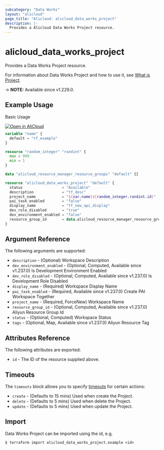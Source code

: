 ```yaml
---
subcategory: "Data Works"
layout: "alicloud"
page_title: "Alicloud: alicloud_data_works_project"
description: |-
  Provides a Alicloud Data Works Project resource.
---
```


# alicloud_data_works_project

Provides a Data Works Project resource.



For information about Data Works Project and how to use it, see [What is Project](https://www.alibabacloud.com/help/en/dataworks/developer-reference/api-dataworks-public-2024-05-18-createproject).

-> **NOTE:** Available since v1.229.0.

## Example Usage

Basic Usage

<div style="display: block;margin-bottom: 40px;"><div class="oics-button" style="float: right;position: absolute;margin-bottom: 10px;">
  <a href="https://api.aliyun.com/terraform?resource=alicloud_data_works_project&exampleId=090310a5-16b0-0567-1731-6cc93058c3b703a3c8bb&activeTab=example&spm=docs.r.data_works_project.0.090310a516&intl_lang=EN_US" target="_blank">
    <img alt="Open in AliCloud" src="https://img.alicdn.com/imgextra/i1/O1CN01hjjqXv1uYUlY56FyX_!!6000000006049-55-tps-254-36.svg" style="max-height: 44px; max-width: 100%;">
  </a>
</div></div>

```terraform
variable "name" {
  default = "tf_example"
}

resource "random_integer" "randint" {
  max = 999
  min = 1
}

data "alicloud_resource_manager_resource_groups" "default" {}

resource "alicloud_data_works_project" "default" {
  status                  = "Available"
  description             = "tf_desc"
  project_name            = "${var.name}${random_integer.randint.id}"
  pai_task_enabled        = "false"
  display_name            = "tf_new_api_display"
  dev_role_disabled       = "true"
  dev_environment_enabled = "false"
  resource_group_id       = data.alicloud_resource_manager_resource_groups.default.ids.0
}
```

## Argument Reference

The following arguments are supported:
* `description` - (Optional) Workspace Description
* `dev_environment_enabled` - (Optional, Computed, Available since v1.237.0) Is Development Environment Enabled
* `dev_role_disabled` - (Optional, Computed, Available since v1.237.0) Is Development Role Disabled
* `display_name` - (Required) Workspace Display Name
* `pai_task_enabled` - (Required, Available since v1.237.0) Create PAI Workspace Together
* `project_name` - (Required, ForceNew) Workspace Name
* `resource_group_id` - (Optional, Computed, Available since v1.237.0) Aliyun Resource Group Id
* `status` - (Optional, Computed) Workspace Status
* `tags` - (Optional, Map, Available since v1.237.0) Aliyun Resource Tag

## Attributes Reference

The following attributes are exported:
* `id` - The ID of the resource supplied above.

## Timeouts

The `timeouts` block allows you to specify [timeouts](https://developer.hashicorp.com/terraform/language/resources/syntax#operation-timeouts) for certain actions:
* `create` - (Defaults to 15 mins) Used when create the Project.
* `delete` - (Defaults to 5 mins) Used when delete the Project.
* `update` - (Defaults to 5 mins) Used when update the Project.

## Import

Data Works Project can be imported using the id, e.g.

```shell
$ terraform import alicloud_data_works_project.example <id>
```